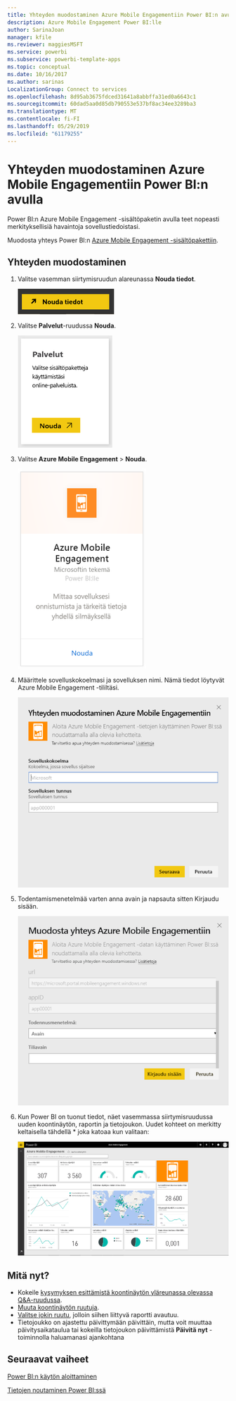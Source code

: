 ```yaml
---
title: Yhteyden muodostaminen Azure Mobile Engagementiin Power BI:n avulla
description: Azure Mobile Engagement Power BI:lle
author: SarinaJoan
manager: kfile
ms.reviewer: maggiesMSFT
ms.service: powerbi
ms.subservice: powerbi-template-apps
ms.topic: conceptual
ms.date: 10/16/2017
ms.author: sarinas
LocalizationGroup: Connect to services
ms.openlocfilehash: 8d95ab3675fdced31641a8abbffa31ed0a6643c1
ms.sourcegitcommit: 60dad5aa0d85db790553e537bf8ac34ee3289ba3
ms.translationtype: MT
ms.contentlocale: fi-FI
ms.lasthandoff: 05/29/2019
ms.locfileid: "61179255"
---
```

# <a name="connect-to-azure-mobile-engagement-with-power-bi"></a>Yhteyden muodostaminen Azure Mobile Engagementiin Power BI:n avulla
Power BI:n Azure Mobile Engagement -sisältöpaketin avulla teet nopeasti merkityksellisiä havaintoja sovellustiedoistasi.

Muodosta yhteys Power BI:n [Azure Mobile Engagement -sisältöpakettiin](https://app.powerbi.com/groups/me/getdata/services/azme).

## <a name="how-to-connect"></a>Yhteyden muodostaminen
1. Valitse vasemman siirtymisruudun alareunassa **Nouda tiedot**.
   
    ![](media/service-connect-to-azure-mobile/getdata.png)
2. Valitse **Palvelut**-ruudussa **Nouda**.
   
    ![](media/service-connect-to-azure-mobile/services.png)
3. Valitse **Azure Mobile Engagement** \> **Nouda**.
   
    ![](media/service-connect-to-azure-mobile/azme.png) 
4. Määrittele sovelluskokoelmasi ja sovelluksen nimi. Nämä tiedot löytyvät Azure Mobile Engagement -tililtäsi.
   
    ![](media/service-connect-to-azure-mobile/parameters.png) 
5. Todentamismenetelmää varten anna avain ja napsauta sitten Kirjaudu sisään.
   
    ![](media/service-connect-to-azure-mobile/creds.png)
6. Kun Power BI on tuonut tiedot, näet vasemmassa siirtymisruudussa uuden koontinäytön, raportin ja tietojoukon. Uudet kohteet on merkitty keltaisella tähdellä \* joka katoaa kun valitaan:
   
    ![](media/service-connect-to-azure-mobile/dashboard.png)

## <a name="what-now"></a>Mitä nyt?

* Kokeile [kysymyksen esittämistä koontinäytön yläreunassa olevassa Q&A-ruudussa](consumer/end-user-q-and-a.md).
* [Muuta koontinäytön ruutuja](service-dashboard-edit-tile.md).
* [Valitse jokin ruutu](consumer/end-user-tiles.md), jolloin siihen liittyvä raportti avautuu.
* Tietojoukko on ajastettu päivittymään päivittäin, mutta voit muuttaa päivitysaikataulua tai kokeilla tietojoukon päivittämistä **Päivitä nyt** -toiminnolla haluamanasi ajankohtana

## <a name="next-steps"></a>Seuraavat vaiheet
[Power BI:n käytön aloittaminen](service-get-started.md)

[Tietojen noutaminen Power BI:ssä](service-get-data.md)

